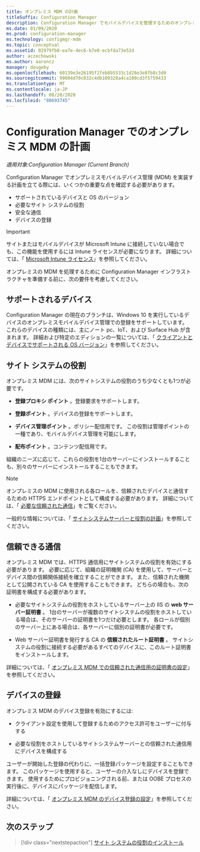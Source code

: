 ```yaml
---
title: オンプレミス MDM の計画
titleSuffix: Configuration Manager
description: Configuration Manager でモバイルデバイスを管理するためのオンプレミスモバイルデバイス管理の計画
ms.date: 01/09/2020
ms.prod: configuration-manager
ms.technology: configmgr-mdm
ms.topic: conceptual
ms.assetid: 02979fb8-ea7e-4ec6-b7e0-ecbfda73e52d
author: aczechowski
ms.author: aaroncz
manager: dougeby
ms.openlocfilehash: 60139e3e26195f2feb8b5533c1d26e3e8fb8c3d0
ms.sourcegitcommit: 99084d70c032c4db109328a4ca100cd3f5759433
ms.translationtype: MT
ms.contentlocale: ja-JP
ms.lasthandoff: 08/20/2020
ms.locfileid: "88693745"
---
```

# <a name="plan-for-on-premises-mdm-in-configuration-manager"></a>Configuration Manager でのオンプレミス MDM の計画

*適用対象:Configuration Manager (Current Branch)*

Configuration Manager でオンプレミスモバイルデバイス管理 (MDM) を実装する計画を立てる際には、いくつかの重要な点を確認する必要があります。

- サポートされているデバイスと OS のバージョン
- 必要なサイト システムの役割
- 安全な通信
- デバイスの登録

> [!IMPORTANT]
> サイトまたはモバイルデバイスが Microsoft Intune に接続していない場合でも、この機能を使用するには Intune ライセンスが必要になります。 詳細については、「 [Microsoft Intune ライセンス](/intune/fundamentals/licenses)」を参照してください。

オンプレミスの MDM を処理するために Configuration Manager インフラストラクチャを準備する前に、次の要件を考慮してください。

## <a name="supported-devices"></a><a name="bkmk_devices"></a> サポートされるデバイス  

Configuration Manager の現在のブランチは、Windows 10 を実行しているデバイスのオンプレミスモバイルデバイス管理での登録をサポートしています。 これらのデバイスの種類には、主にノート pc、IoT、および Surface Hub が含まれます。 詳細および特定のエディションの一覧については、「 [クライアントとデバイスでサポートされる OS バージョン](../../core/plan-design/configs/supported-operating-systems-for-clients-and-devices.md#bkmk_OnpremOS)」を参照してください。

## <a name="site-system-roles"></a><a name="bkmk_roles"></a> サイト システムの役割

オンプレミス MDM には、次のサイトシステムの役割のうち少なくとも1つが必要です。

- **登録プロキシ ポイント** 。登録要求をサポートします。

- **登録ポイント** 。デバイスの登録をサポートします。

- **デバイス管理ポイント** 。ポリシー配信用です。 この役割は管理ポイントの一種であり、モバイルデバイス管理を可能にします。

- **配布ポイント** 。コンテンツ配信用です。

組織のニーズに応じて、これらの役割を1台のサーバーにインストールすることも、別々のサーバーにインストールすることもできます。

> [!NOTE]
> オンプレミスの MDM に使用される各ロールを、信頼されたデバイスと通信するための HTTPS エンドポイントとして構成する必要があります。 詳細については、「 [必要な信頼された通信](#bkmk_trustedComs)」をご覧ください。

一般的な情報については、「 [サイトシステムサーバーと役割の計画](../../core/plan-design/hierarchy/plan-for-site-system-servers-and-site-system-roles.md)」を参照してください。

## <a name="trusted-communications"></a><a name="bkmk_trustedComs"></a> 信頼できる通信

オンプレミス MDM では、HTTPS 通信用にサイトシステムの役割を有効にする必要があります。 必要に応じて、組織の証明機関 (CA) を使用して、サーバーとデバイス間の信頼関係接続を確立することができます。 また、信頼された機関として公開されている CA を使用することもできます。 どちらの場合も、次の証明書を構成する必要があります。

- 必要なサイトシステムの役割をホストしているサーバー上の IIS の **web サーバー証明書** 。 1台のサーバーが複数のサイトシステムの役割をホストしている場合は、そのサーバーの証明書を1つだけ必要とします。 各ロールが個別のサーバー上にある場合は、各サーバーに個別の証明書が必要です。

- Web サーバー証明書を発行する CA の **信頼されたルート証明書** 。 サイトシステムの役割に接続する必要があるすべてのデバイスに、このルート証明書をインストールします。

詳細については、「 [オンプレミス MDM での信頼された通信用の証明書の設定](../get-started/set-up-certificates-on-premises-mdm.md)」を参照してください。

## <a name="device-enrollment"></a><a name="bkmk_enrollment"></a> デバイスの登録

オンプレミス MDM のデバイス登録を有効にするには:

- クライアント設定を使用して登録するためのアクセス許可をユーザーに付与する

- 必要な役割をホストしているサイトシステムサーバーとの信頼された通信用にデバイスを構成する

ユーザーが開始した登録の代わりに、一括登録パッケージを設定することもできます。 このパッケージを使用すると、ユーザーの介入なしにデバイスを登録できます。 使用するためにプロビジョニングされる前、または OOBE プロセスの実行後に、デバイスにパッケージを配信します。

詳細については、「 [オンプレミス MDM のデバイス登録の設定](../get-started/set-up-device-enrollment-on-premises-mdm.md)」を参照してください。

## <a name="next-step"></a>次のステップ

> [!div class="nextstepaction"]
> [サイト システムの役割のインストール](../get-started/install-site-system-roles-for-on-premises-mdm.md)